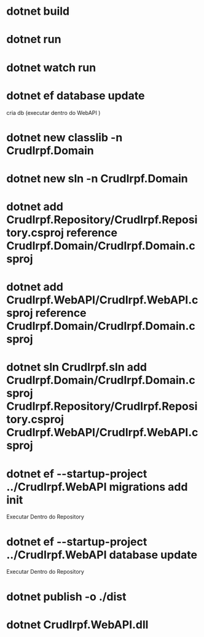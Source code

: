 # dotnet build
# dotnet run
# dotnet watch run
# dotnet ef database update  
  cria db (executar dentro do WebAPI )

# dotnet new classlib -n CrudIrpf.Domain   
# dotnet new sln -n CrudIrpf.Domain   
# dotnet add CrudIrpf.Repository/CrudIrpf.Repository.csproj reference CrudIrpf.Domain/CrudIrpf.Domain.csproj

# dotnet add CrudIrpf.WebAPI/CrudIrpf.WebAPI.csproj reference CrudIrpf.Domain/CrudIrpf.Domain.csproj

# dotnet sln CrudIrpf.sln add CrudIrpf.Domain/CrudIrpf.Domain.csproj CrudIrpf.Repository/CrudIrpf.Repository.csproj CrudIrpf.WebAPI/CrudIrpf.WebAPI.csproj

# dotnet ef --startup-project ../CrudIrpf.WebAPI migrations add init
  Executar Dentro do Repository

# dotnet ef --startup-project ../CrudIrpf.WebAPI database update
  Executar Dentro do Repository

# dotnet publish -o ./dist
# dotnet CrudIrpf.WebAPI.dll

